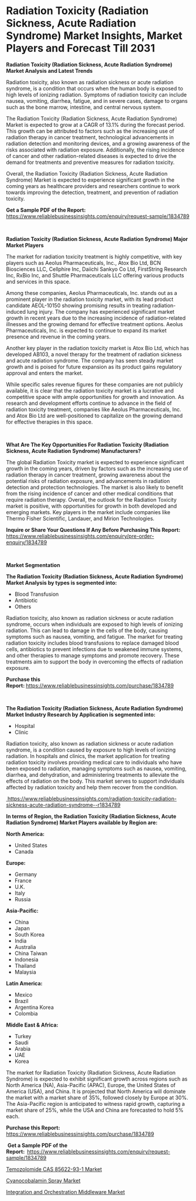<p><h1>Radiation Toxicity (Radiation Sickness, Acute Radiation Syndrome) Market Insights, Market Players and Forecast Till 2031</h1></p><p><strong>Radiation Toxicity (Radiation Sickness, Acute Radiation Syndrome) Market Analysis and Latest Trends</strong></p>
<p><p>Radiation toxicity, also known as radiation sickness or acute radiation syndrome, is a condition that occurs when the human body is exposed to high levels of ionizing radiation. Symptoms of radiation toxicity can include nausea, vomiting, diarrhea, fatigue, and in severe cases, damage to organs such as the bone marrow, intestine, and central nervous system.</p><p>The Radiation Toxicity (Radiation Sickness, Acute Radiation Syndrome) Market is expected to grow at a CAGR of 13.1% during the forecast period. This growth can be attributed to factors such as the increasing use of radiation therapy in cancer treatment, technological advancements in radiation detection and monitoring devices, and a growing awareness of the risks associated with radiation exposure. Additionally, the rising incidence of cancer and other radiation-related diseases is expected to drive the demand for treatments and preventive measures for radiation toxicity.</p><p>Overall, the Radiation Toxicity (Radiation Sickness, Acute Radiation Syndrome) Market is expected to experience significant growth in the coming years as healthcare providers and researchers continue to work towards improving the detection, treatment, and prevention of radiation toxicity.</p></p>
<p><strong>Get a Sample PDF of the Report:&nbsp;</strong> <a href="https://www.reliablebusinessinsights.com/enquiry/request-sample/1834789">https://www.reliablebusinessinsights.com/enquiry/request-sample/1834789</a></p>
<p>&nbsp;</p>
<p><strong>Radiation Toxicity (Radiation Sickness, Acute Radiation Syndrome) Major Market Players</strong></p>
<p><p>The market for radiation toxicity treatment is highly competitive, with key players such as Aeolus Pharmaceuticals, Inc., Atox Bio Ltd, BCN Biosciences LLC, Cellphire Inc, Daiichi Sankyo Co Ltd, FirstString Research Inc, RxBio Inc, and Shuttle Pharmaceuticals LLC offering various products and services in this space.</p><p>Among these companies, Aeolus Pharmaceuticals, Inc. stands out as a prominent player in the radiation toxicity market, with its lead product candidate AEOL-10150 showing promising results in treating radiation-induced lung injury. The company has experienced significant market growth in recent years due to the increasing incidence of radiation-related illnesses and the growing demand for effective treatment options. Aeolus Pharmaceuticals, Inc. is expected to continue to expand its market presence and revenue in the coming years.</p><p>Another key player in the radiation toxicity market is Atox Bio Ltd, which has developed AB103, a novel therapy for the treatment of radiation sickness and acute radiation syndrome. The company has seen steady market growth and is poised for future expansion as its product gains regulatory approval and enters the market.</p><p>While specific sales revenue figures for these companies are not publicly available, it is clear that the radiation toxicity market is a lucrative and competitive space with ample opportunities for growth and innovation. As research and development efforts continue to advance in the field of radiation toxicity treatment, companies like Aeolus Pharmaceuticals, Inc. and Atox Bio Ltd are well-positioned to capitalize on the growing demand for effective therapies in this space.</p></p>
<p>&nbsp;</p>
<p><strong>What Are The Key Opportunities For Radiation Toxicity (Radiation Sickness, Acute Radiation Syndrome) Manufacturers?</strong></p>
<p><p>The global Radiation Toxicity market is expected to experience significant growth in the coming years, driven by factors such as the increasing use of radiation therapy in cancer treatment, growing awareness about the potential risks of radiation exposure, and advancements in radiation detection and protection technologies. The market is also likely to benefit from the rising incidence of cancer and other medical conditions that require radiation therapy. Overall, the outlook for the Radiation Toxicity market is positive, with opportunities for growth in both developed and emerging markets. Key players in the market include companies like Thermo Fisher Scientific, Landauer, and Mirion Technologies.</p></p>
<p><strong>Inquire or Share Your Questions If Any Before Purchasing This Report:</strong> <a href="https://www.reliablebusinessinsights.com/enquiry/pre-order-enquiry/1834789">https://www.reliablebusinessinsights.com/enquiry/pre-order-enquiry/1834789</a></p>
<p>&nbsp;</p>
<p><strong>Market Segmentation</strong></p>
<p><strong>The Radiation Toxicity (Radiation Sickness, Acute Radiation Syndrome) Market Analysis by types is segmented into:</strong></p>
<p><ul><li>Blood Transfusion</li><li>Antibiotic</li><li>Others</li></ul></p>
<p><p>Radiation toxicity, also known as radiation sickness or acute radiation syndrome, occurs when individuals are exposed to high levels of ionizing radiation. This can lead to damage in the cells of the body, causing symptoms such as nausea, vomiting, and fatigue. The market for treating radiation toxicity includes blood transfusions to replace damaged blood cells, antibiotics to prevent infections due to weakened immune systems, and other therapies to manage symptoms and promote recovery. These treatments aim to support the body in overcoming the effects of radiation exposure.</p></p>
<p><strong>Purchase this Report:&nbsp;</strong><a href="https://www.reliablebusinessinsights.com/purchase/1834789">https://www.reliablebusinessinsights.com/purchase/1834789</a></p>
<p>&nbsp;</p>
<p><strong>The Radiation Toxicity (Radiation Sickness, Acute Radiation Syndrome) Market Industry Research by Application is segmented into:</strong></p>
<p><ul><li>Hospital</li><li>Clinic</li></ul></p>
<p><p>Radiation toxicity, also known as radiation sickness or acute radiation syndrome, is a condition caused by exposure to high levels of ionizing radiation. In hospitals and clinics, the market application for treating radiation toxicity involves providing medical care to individuals who have been exposed to radiation, managing symptoms such as nausea, vomiting, diarrhea, and dehydration, and administering treatments to alleviate the effects of radiation on the body. This market serves to support individuals affected by radiation toxicity and help them recover from the condition.</p></p>
<p><a href="https://www.reliablebusinessinsights.com/radiation-toxicity-radiation-sickness-acute-radiation-syndrome--r1834789">&nbsp;https://www.reliablebusinessinsights.com/radiation-toxicity-radiation-sickness-acute-radiation-syndrome--r1834789</a></p>
<p><strong>In terms of Region, the Radiation Toxicity (Radiation Sickness, Acute Radiation Syndrome) Market Players available by Region are:</strong></p>
<p>
    <p> <strong> North America: </strong>
        <ul>
            <li>United States</li>
            <li>Canada</li>
        </ul>
        </p> 
    <p> <strong> Europe: </strong>
        <ul>
            <li>Germany</li>
            <li>France</li>
            <li>U.K.</li>
            <li>Italy</li>
            <li>Russia</li>
        </ul>
        </p> 
    <p> <strong> Asia-Pacific: </strong>
        <ul>
            <li>China</li>
            <li>Japan</li>
            <li>South Korea</li>
            <li>India</li>
            <li>Australia</li>
            <li>China Taiwan</li>
            <li>Indonesia</li>
            <li>Thailand</li>
            <li>Malaysia</li>
        </ul>
        </p> 
    <p> <strong> Latin America: </strong>
        <ul>
            <li>Mexico</li>
            <li>Brazil</li>
            <li>Argentina Korea</li>
            <li>Colombia</li>
        </ul>
        </p> 
    <p> <strong> Middle East & Africa: </strong>
        <ul>
            <li>Turkey</li>
            <li>Saudi</li>
            <li>Arabia</li>
            <li>UAE</li>
            <li>Korea</li>
        </ul>
    </p>
    </p>
<p><p>The market for Radiation Toxicity (Radiation Sickness, Acute Radiation Syndrome) is expected to exhibit significant growth across regions such as North America (NA), Asia-Pacific (APAC), Europe, the United States of America (USA), and China. It is projected that North America will dominate the market with a market share of 35%, followed closely by Europe at 30%. The Asia-Pacific region is anticipated to witness rapid growth, capturing a market share of 25%, while the USA and China are forecasted to hold 5% each.</p></p>
<p><strong>Purchase this Report: </strong><a href="https://www.reliablebusinessinsights.com/purchase/1834789">https://www.reliablebusinessinsights.com/purchase/1834789</a></p>
<p>&nbsp;<strong>Get a Sample PDF of the Report:&nbsp;&nbsp;</strong><a href="https://www.reliablebusinessinsights.com/enquiry/request-sample/1834789">https://www.reliablebusinessinsights.com/enquiry/request-sample/1834789</a></p>
<p><strong></strong></p>
<p><p><a href="https://github.com/dancokkoe288/Market-Research-Report-List-1/blob/main/temozolomide-cas-85622-93-1-market.md">Temozolomide CAS 85622-93-1 Market</a></p><p><a href="https://github.com/mdkiwi4kiwi/Market-Research-Report-List-1/blob/main/cyanocobalamin-spray-market.md">Cyanocobalamin Spray Market</a></p><p><a href="https://issuu.com/reportprime-2/docs/integration-and-orchestration-middleware-market-si">Integration and Orchestration Middleware Market</a></p></p>